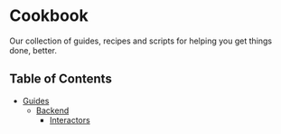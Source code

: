 # Cookbook

Our collection of guides, recipes and scripts for helping you get things done, better.

## Table of Contents

* [Guides](guides/)
  * [Backend](guides/backend)
    - [Interactors](guides/backend/interactors.md)

